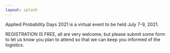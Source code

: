 ```yaml
---
layout: splash
---
```


Applied Probability Days 2021 is a virtual event to be held July 7-9, 2021.

 REGISTRATION IS FREE, all are very welcome; 
but please submit some form to let us know you plan to attend so that we can keep you informed of the logistics.
